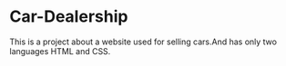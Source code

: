 # Car-Dealership
This is a project about a website used for selling cars.And has only two languages HTML and CSS.
